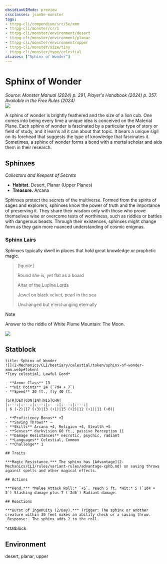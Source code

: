 ```yaml
---
obsidianUIMode: preview
cssclasses: json5e-monster
tags:
- ttrpg-cli/compendium/src/5e/xmm
- ttrpg-cli/monster/cr/1
- ttrpg-cli/monster/environment/desert
- ttrpg-cli/monster/environment/planar
- ttrpg-cli/monster/environment/upper
- ttrpg-cli/monster/size/tiny
- ttrpg-cli/monster/type/celestial
aliases: ["Sphinx of Wonder"]
---
```

# Sphinx of Wonder
*Source: Monster Manual (2024) p. 291, Player's Handbook (2024) p. 357. Available in the Free Rules (2024)*  
![](2-Mechanics/CLI/bestiary/celestial/img/sphinx-of-wonder.webp#right)

A sphinx of wonder is brightly feathered and the size of a lion cub. One comes into being every time a unique idea is conceived on the Material Plane. Each sphinx of wonder is fascinated by a particular type of story or field of study, and it learns all it can about that topic. It bears a unique sigil on its forehead that suggests the type of knowledge that fascinates it. Sometimes, a sphinx of wonder forms a bond with a mortal scholar and aids them in their research.

## Sphinxes

*Collectors and Keepers of Secrets*

- **Habitat.** Desert, Planar (Upper Planes)  
- **Treasure.** Arcana  

Sphinxes protect the secrets of the multiverse. Formed from the spirits of sages and explorers, sphinxes know the power of truth and the importance of preserving it. They share their wisdom only with those who prove themselves wise or overcome tests of worthiness, such as riddles or battles with dangerous beasts. Through their existences, sphinxes might change form as they gain more nuanced understanding of cosmic enigmas.

### Sphinx Lairs

Sphinxes typically dwell in places that hold great knowledge or prophetic magic.

> [!quote]  
> 
> Round she is, yet flat as a board
> 
> Altar of the Lupine Lords
> 
> Jewel on black velvet, pearl in the sea
> 
> Unchanged but e'erchanging eternally

> [!note]
> Answer to the riddle of White Plume Mountain: The Moon.

![](2-Mechanics/CLI/bestiary/celestial/img/sphinxes.webp#center)

## Statblock

```ad-statblock
title: Sphinx of Wonder
![](2-Mechanics/CLI/bestiary/celestial/token/sphinx-of-wonder-xmm.webp#token)
*Tiny celestial, Lawful Good*

- **Armor Class** 13 
- **Hit Points** 24 (`7d4 + 7`) 
- **Speed** 20 ft., fly 40 ft.

|STR|DEX|CON|INT|WIS|CHA|
|:---:|:---:|:---:|:---:|:---:|:---:|
| 6 (-2)|17 (+3)|13 (+1)|15 (+2)|12 (+1)|11 (+0)|

- **Proficiency Bonus** +2
- **Saving Throws** ⏤
- **Skills** Arcana +4, Religion +4, Stealth +5
- **Senses** darkvision 60 ft., passive Perception 11
- **Damage Resistances** necrotic, psychic, radiant
- **Languages** Celestial, Common
- **Challenge** 1

## Traits

***Magic Resistance.*** The sphinx has [Advantage](2-Mechanics/CLI/rules/variant-rules/advantage-xphb.md) on saving throws against spells and other magical effects.

## Actions

***Rend.*** *Melee Attack Roll:* `+5`, reach 5 ft. *Hit:* 5 (`1d4 + 3`) Slashing damage plus 7 (`2d6`) Radiant damage.

## Reactions

***Burst of Ingenuity (2/Day).*** Trigger: The sphinx or another creature within 30 feet makes an ability check or a saving throw. _Response:_ The sphinx adds 2 to the roll.
```
^statblock

## Environment

desert, planar, upper